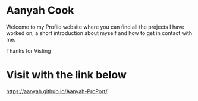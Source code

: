 # Aanyah Cook
Welcome to my Profile website where you can find all the projects I have worked on; a short introduction about myself and how to get in contact with me.

Thanks for Visting

# Visit with the link below
https://aanyah.github.io/Aanyah-ProPort/


